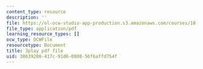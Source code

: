 ```yaml
---
content_type: resource
description: ''
file: https://ol-ocw-studio-app-production.s3.amazonaws.com/courses/18-02-multivariable-calculus-fall-2007/38639286417c91d6080856f6affd754f_44R5HgbrUmc.pdf
file_type: application/pdf
learning_resource_types: []
ocw_type: OCWFile
resourcetype: Document
title: 3play pdf file
uid: 38639286-417c-91d6-0808-56f6affd754f
---
```

